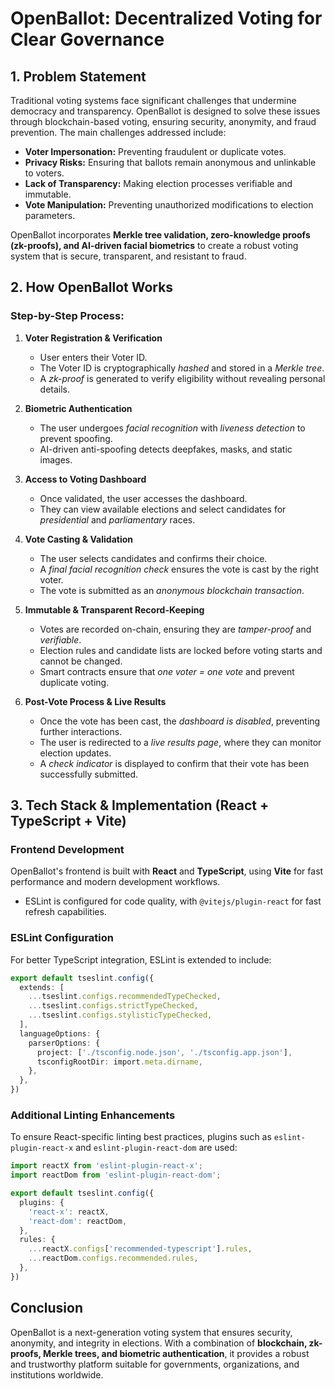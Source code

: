 # OpenBallot: Decentralized Voting for Clear Governance

## 1. Problem Statement
Traditional voting systems face significant challenges that undermine democracy and transparency. OpenBallot is designed to solve these issues through blockchain-based voting, ensuring security, anonymity, and fraud prevention. The main challenges addressed include:

- **Voter Impersonation:** Preventing fraudulent or duplicate votes.
- **Privacy Risks:** Ensuring that ballots remain anonymous and unlinkable to voters.
- **Lack of Transparency:** Making election processes verifiable and immutable.
- **Vote Manipulation:** Preventing unauthorized modifications to election parameters.

OpenBallot incorporates **Merkle tree validation, zero-knowledge proofs (zk-proofs), and AI-driven facial biometrics** to create a robust voting system that is secure, transparent, and resistant to fraud.

## 2. How OpenBallot Works

### Step-by-Step Process:

1. **Voter Registration & Verification**
   - User enters their Voter ID.
   - The Voter ID is cryptographically *hashed* and stored in a *Merkle tree*.
   - A *zk-proof* is generated to verify eligibility without revealing personal details.
   
2. **Biometric Authentication**
   - The user undergoes *facial recognition* with *liveness detection* to prevent spoofing.
   - AI-driven anti-spoofing detects deepfakes, masks, and static images.

3. **Access to Voting Dashboard**
   - Once validated, the user accesses the dashboard.
   - They can view available elections and select candidates for *presidential* and *parliamentary* races.

4. **Vote Casting & Validation**
   - The user selects candidates and confirms their choice.
   - A *final facial recognition check* ensures the vote is cast by the right voter.
   - The vote is submitted as an *anonymous blockchain transaction*.
   
5. **Immutable & Transparent Record-Keeping**
   - Votes are recorded on-chain, ensuring they are *tamper-proof* and *verifiable*.
   - Election rules and candidate lists are locked before voting starts and cannot be changed.
   - Smart contracts ensure that *one voter = one vote* and prevent duplicate voting.

6. **Post-Vote Process & Live Results**
   - Once the vote has been cast, the *dashboard is disabled*, preventing further interactions.
   - The user is redirected to a *live results page*, where they can monitor election updates.
   - A *check indicator* is displayed to confirm that their vote has been successfully submitted.

## 3. Tech Stack & Implementation (React + TypeScript + Vite)

### Frontend Development
OpenBallot's frontend is built with **React** and **TypeScript**, using **Vite** for fast performance and modern development workflows.
- ESLint is configured for code quality, with `@vitejs/plugin-react` for fast refresh capabilities.

### ESLint Configuration
For better TypeScript integration, ESLint is extended to include:

```ts
export default tseslint.config({
  extends: [
    ...tseslint.configs.recommendedTypeChecked,
    ...tseslint.configs.strictTypeChecked,
    ...tseslint.configs.stylisticTypeChecked,
  ],
  languageOptions: {
    parserOptions: {
      project: ['./tsconfig.node.json', './tsconfig.app.json'],
      tsconfigRootDir: import.meta.dirname,
    },
  },
})
```

### Additional Linting Enhancements
To ensure React-specific linting best practices, plugins such as `eslint-plugin-react-x` and `eslint-plugin-react-dom` are used:

```ts
import reactX from 'eslint-plugin-react-x';
import reactDom from 'eslint-plugin-react-dom';

export default tseslint.config({
  plugins: {
    'react-x': reactX,
    'react-dom': reactDom,
  },
  rules: {
    ...reactX.configs['recommended-typescript'].rules,
    ...reactDom.configs.recommended.rules,
  },
})
```


## Conclusion
OpenBallot is a next-generation voting system that ensures security, anonymity, and integrity in elections. With a combination of **blockchain, zk-proofs, Merkle trees, and biometric authentication**, it provides a robust and trustworthy platform suitable for governments, organizations, and institutions worldwide.
